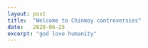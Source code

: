 ```yaml
---
layout: post
title:  "Welcome to Chinmoy controversies"
date:   2020-06-25
excerpt: "god love humanity"
---
```

